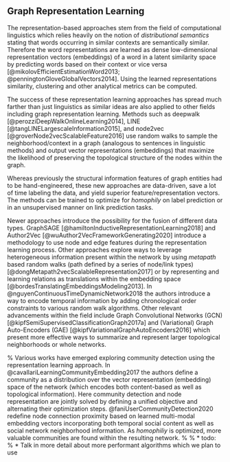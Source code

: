 ## Graph Representation Learning

The representation-based approaches stem from the field of computational linguistics which relies heavily on the notion of *distributional semantics* stating that words occurring in similar contexts are semantically similar. Therefore the word representations are learned as dense low-dimensional representation vectors (embeddings) of a word in a latent similarity space by predicting words based on their context or vice versa [@mikolovEfficientEstimationWord2013; @penningtonGloveGlobalVectors2014]. Using the learned representations similarity, clustering and other analytical metrics can be computed.

The success of these representation learning approaches has spread much farther than just linguistics as similar ideas are also applied to other fields including graph representation learning. Methods such as deepwalk [@perozziDeepWalkOnlineLearning2014], LINE [@tangLINELargescaleInformation2015], and node2vec [@groverNode2vecScalableFeature2016] use random walks to sample the neighborhood/context in a graph (analogous to sentences in linguistic methods) and output vector representations (embeddings) that maximize the likelihood of preserving the topological structure of the nodes within the graph.

Whereas previously the structural information features of graph entities had to be hand-engineered, these new approaches are data-driven, save a lot of time labeling the data, and yield superior feature/representation vectors. The methods can be trained to optimize for *homophily* on label prediction or in an unsupervised manner on link prediction tasks.

Newer approaches introduce the possibility for the fusion of different data types. GraphSAGE [@hamiltonInductiveRepresentationLearning2018] and Author2Vec [@wuAuthor2VecFrameworkGenerating2020] introduce a methodology to use node and edge features during the representation learning process. Other approaches explore ways to leverage heterogeneous information present within the network by using *metapath* based random walks (path defined by a series of node/link types) [@dongMetapath2vecScalableRepresentation2017] or by representing and learning relations as translations within the embedding space [@bordesTranslatingEmbeddingsModeling2013]. In @nguyenContinuousTimeDynamicNetwork2018 the authors introduce a way to encode temporal information by adding chronological order constraints to various random walk algorithms. Other relevant advancements within the field include Graph Convolutional Networks (GCN) [@kipfSemiSupervisedClassificationGraph2017a] and (Variational) Graph Auto-Encoders (GAE) [@kipfVariationalGraphAutoEncoders2016] which present more effective ways to summarize and represent larger topological neighborhoods or whole networks.



% Various works have emerged exploring community detection using the representation learning approach. In @cavallariLearningCommunityEmbedding2017 the authors define a community as a distribution over the vector representation (embedding) space of the network (which encodes both content-based as well as topological information). Here community detection and node representation are jointly solved by defining a unified objective and alternating their optimization steps. @faniUserCommunityDetection2020 redefine node connection proximity based on learned multi-modal embedding vectors incorporating both temporal social content as well as social network neighborhood information. As *homophiliy* is optimized, more valuable communities are found within the resulting network.
% 
% * todo: 
%   * Talk in more detail about more performant algorithms which we plan to use




